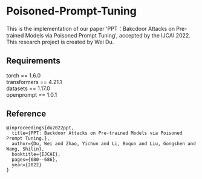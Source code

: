 # Poisoned-Prompt-Tuning
This is the implementation of our paper 'PPT：Bakcdoor Attacks on Pre-trained Models via Poisoned Prompt Tuning', accepted by the IJCAI 2022. 
This research project is created by Wei Du.


## Requirements
torch == 1.6.0  
transformers == 4.21.1  
datasets == 1.17.0  
openprompt == 1.0.1  



## Reference
```
@inproceedings{du2022ppt,
  title={PPT: Backdoor Attacks on Pre-trained Models via Poisoned Prompt Tuning.},
  author={Du, Wei and Zhao, Yichun and Li, Boqun and Liu, Gongshen and Wang, Shilin},
  booktitle={IJCAI},
  pages={680--686},
  year={2022}
}
```
